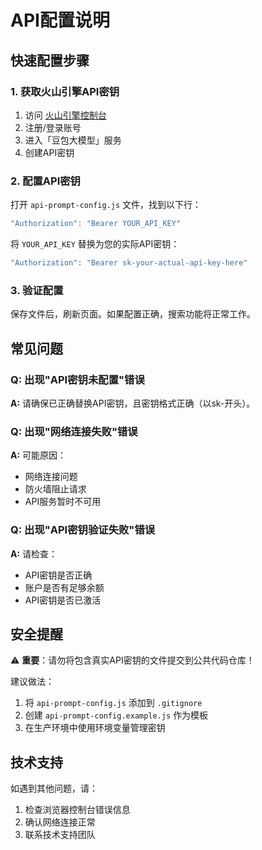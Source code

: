 # API配置说明

## 快速配置步骤

### 1. 获取火山引擎API密钥
1. 访问 [火山引擎控制台](https://console.volcengine.com/)
2. 注册/登录账号
3. 进入「豆包大模型」服务
4. 创建API密钥

### 2. 配置API密钥
打开 `api-prompt-config.js` 文件，找到以下行：
```javascript
"Authorization": "Bearer YOUR_API_KEY"
```

将 `YOUR_API_KEY` 替换为您的实际API密钥：
```javascript
"Authorization": "Bearer sk-your-actual-api-key-here"
```

### 3. 验证配置
保存文件后，刷新页面。如果配置正确，搜索功能将正常工作。

## 常见问题

### Q: 出现"API密钥未配置"错误
**A:** 请确保已正确替换API密钥，且密钥格式正确（以sk-开头）。

### Q: 出现"网络连接失败"错误
**A:** 可能原因：
- 网络连接问题
- 防火墙阻止请求
- API服务暂时不可用

### Q: 出现"API密钥验证失败"错误
**A:** 请检查：
- API密钥是否正确
- 账户是否有足够余额
- API密钥是否已激活

## 安全提醒

⚠️ **重要**：请勿将包含真实API密钥的文件提交到公共代码仓库！

建议做法：
1. 将 `api-prompt-config.js` 添加到 `.gitignore`
2. 创建 `api-prompt-config.example.js` 作为模板
3. 在生产环境中使用环境变量管理密钥

## 技术支持

如遇到其他问题，请：
1. 检查浏览器控制台错误信息
2. 确认网络连接正常
3. 联系技术支持团队